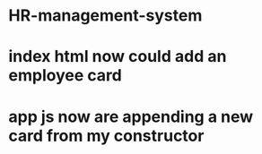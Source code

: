 # HR-management-system

# index html now could add an employee card

# app js now are appending a new card from my constructor